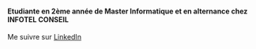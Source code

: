 #### Etudiante en 2ème année de Master Informatique et en alternance chez INFOTEL CONSEIL

Me suivre sur [LinkedIn](https://www.linkedin.com/in/cassandrachaumulon/)
